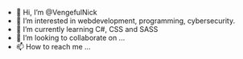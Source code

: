 - 👋 Hi, I’m @VengefulNick
- 👀 I’m interested in webdevelopment, programming, cybersecurity.
- 🌱 I’m currently learning C#, CSS and SASS
- 💞️ I’m looking to collaborate on ...
- 📫 How to reach me ...

<!---
VengefulNick/VengefulNick is a ✨ special ✨ repository because its `README.md` (this file) appears on your GitHub profile.
You can click the Preview link to take a look at your changes.
--->
